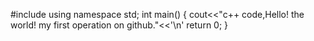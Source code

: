 #include <iostream>
  using namespace std;
  int main()
  {
     cout<<"c++ code,Hello! the world! my first operation on github."<<'\n'
     return 0;
  }
